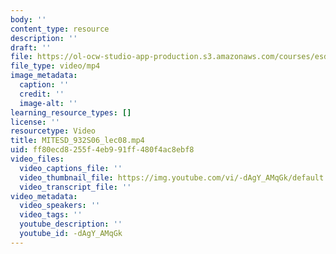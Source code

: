 ```yaml
---
body: ''
content_type: resource
description: ''
draft: ''
file: https://ol-ocw-studio-app-production.s3.amazonaws.com/courses/esd-932-engineering-ethics-spring-2006/mitesd_932s06_lec08_360p_16_9.mp4
file_type: video/mp4
image_metadata:
  caption: ''
  credit: ''
  image-alt: ''
learning_resource_types: []
license: ''
resourcetype: Video
title: MITESD_932S06_lec08.mp4
uid: ff80ecd8-255f-4eb9-91ff-480f4ac8ebf8
video_files:
  video_captions_file: ''
  video_thumbnail_file: https://img.youtube.com/vi/-dAgY_AMqGk/default.jpg
  video_transcript_file: ''
video_metadata:
  video_speakers: ''
  video_tags: ''
  youtube_description: ''
  youtube_id: -dAgY_AMqGk
---
```

